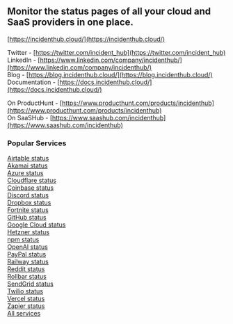 ## Monitor the status pages of all your cloud and SaaS providers in one place. 

[https://incidenthub.cloud/](https://incidenthub.cloud/)

Twitter - [https://twitter.com/incident_hub](https://twitter.com/incident_hub)  
LinkedIn - [https://www.linkedin.com/company/incidenthub/](https://www.linkedin.com/company/incidenthub/)  
Blog - [https://blog.incidenthub.cloud/](https://blog.incidenthub.cloud/)  
Documentation - [https://docs.incidenthub.cloud/](https://docs.incidenthub.cloud/)  

On ProductHunt - [https://www.producthunt.com/products/incidenthub](https://www.producthunt.com/products/incidenthub)  
On SaaSHub - [https://www.saashub.com/incidenthub](https://www.saashub.com/incidenthub)

### Popular Services
[Airtable status](https://incidenthub.cloud/service/airtable)  
[Akamai status](https://incidenthub.cloud/service/akamai)  
[Azure status](https://incidenthub.cloud/service/azure)  
[Cloudflare status](https://incidenthub.cloud/service/cloudflare)  
[Coinbase status](https://incidenthub.cloud/service/coinbase)  
[Discord status](https://incidenthub.cloud/service/discord)  
[Dropbox status](https://incidenthub.cloud/service/dropbox)  
[Fortnite status](https://incidenthub.cloud/service/fortnite)  
[GitHub status](https://incidenthub.cloud/service/github)  
[Google Cloud status](https://incidenthub.cloud/service/googlecloudplatform)  
[Hetzner status](https://incidenthub.cloud/service/hetzner)  
[npm status](https://incidenthub.cloud/service/npm)  
[OpenAI status](https://incidenthub.cloud/service/openai)  
[PayPal status](https://incidenthub.cloud/service/paypal)  
[Railway status](https://incidenthub.cloud/service/railway)  
[Reddit status](https://incidenthub.cloud/service/reddit)  
[Rollbar status](https://incidenthub.cloud/service/rollbar)  
[SendGrid status](https://incidenthub.cloud/service/sendgrid)  
[Twilio status](https://incidenthub.cloud/service/twilio)  
[Vercel status](https://incidenthub.cloud/service/vercel)  
[Zapier status](https://incidenthub.cloud/service/zapier)  
[All services](https://incidenthub.cloud/services)
